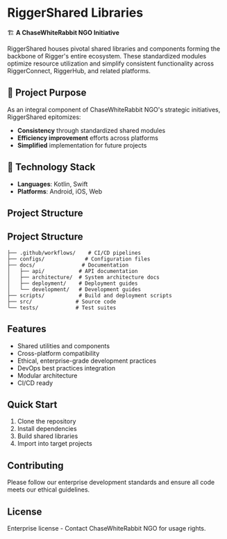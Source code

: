 # RiggerShared Libraries

🏗️ **A ChaseWhiteRabbit NGO Initiative**

RiggerShared houses pivotal shared libraries and components forming the backbone of Rigger's entire ecosystem. These standardized modules optimize resource utilization and simplify consistent functionality across RiggerConnect, RiggerHub, and related platforms.

## 🎯 Project Purpose

As an integral component of ChaseWhiteRabbit NGO's strategic initiatives, RiggerShared epitomizes:

- **Consistency** through standardized shared modules
- **Efficiency improvement** efforts across platforms
- **Simplified** implementation for future projects

## 🚀 Technology Stack

- **Languages**: Kotlin, Swift
- **Platforms**: Android, iOS, Web  

## Project Structure

## Project Structure

```
├── .github/workflows/    # CI/CD pipelines
├── configs/             # Configuration files
├── docs/               # Documentation
│   ├── api/           # API documentation
│   ├── architecture/  # System architecture docs
│   ├── deployment/    # Deployment guides
│   └── development/   # Development guides
├── scripts/           # Build and deployment scripts
├── src/              # Source code
└── tests/            # Test suites
```

## Features

- Shared utilities and components
- Cross-platform compatibility
- Ethical, enterprise-grade development practices
- DevOps best practices integration
- Modular architecture
- CI/CD ready

## Quick Start

1. Clone the repository
2. Install dependencies
3. Build shared libraries
4. Import into target projects

## Contributing

Please follow our enterprise development standards and ensure all code meets our ethical guidelines.

## License

Enterprise license - Contact ChaseWhiteRabbit NGO for usage rights.
